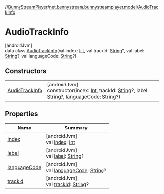 //[BunnyStreamPlayer](../../../index.md)/[net.bunnystream.bunnystreamplayer.model](../index.md)/[AudioTrackInfo](index.md)

# AudioTrackInfo

[androidJvm]\
data class [AudioTrackInfo](index.md)(val index: [Int](https://kotlinlang.org/api/latest/jvm/stdlib/kotlin-stdlib/kotlin/-int/index.html), val trackId: [String](https://kotlinlang.org/api/latest/jvm/stdlib/kotlin-stdlib/kotlin/-string/index.html)?, val label: [String](https://kotlinlang.org/api/latest/jvm/stdlib/kotlin-stdlib/kotlin/-string/index.html)?, val languageCode: [String](https://kotlinlang.org/api/latest/jvm/stdlib/kotlin-stdlib/kotlin/-string/index.html)?)

## Constructors

| | |
|---|---|
| [AudioTrackInfo](-audio-track-info.md) | [androidJvm]<br>constructor(index: [Int](https://kotlinlang.org/api/latest/jvm/stdlib/kotlin-stdlib/kotlin/-int/index.html), trackId: [String](https://kotlinlang.org/api/latest/jvm/stdlib/kotlin-stdlib/kotlin/-string/index.html)?, label: [String](https://kotlinlang.org/api/latest/jvm/stdlib/kotlin-stdlib/kotlin/-string/index.html)?, languageCode: [String](https://kotlinlang.org/api/latest/jvm/stdlib/kotlin-stdlib/kotlin/-string/index.html)?) |

## Properties

| Name | Summary |
|---|---|
| [index](--index--.md) | [androidJvm]<br>val [index](--index--.md): [Int](https://kotlinlang.org/api/latest/jvm/stdlib/kotlin-stdlib/kotlin/-int/index.html) |
| [label](label.md) | [androidJvm]<br>val [label](label.md): [String](https://kotlinlang.org/api/latest/jvm/stdlib/kotlin-stdlib/kotlin/-string/index.html)? |
| [languageCode](language-code.md) | [androidJvm]<br>val [languageCode](language-code.md): [String](https://kotlinlang.org/api/latest/jvm/stdlib/kotlin-stdlib/kotlin/-string/index.html)? |
| [trackId](track-id.md) | [androidJvm]<br>val [trackId](track-id.md): [String](https://kotlinlang.org/api/latest/jvm/stdlib/kotlin-stdlib/kotlin/-string/index.html)? |
